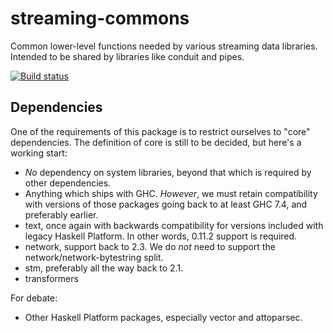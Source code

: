 streaming-commons
=================

Common lower-level functions needed by various streaming data libraries.
Intended to be shared by libraries like conduit and pipes.

[![Build status](https://github.com/fpco/streaming-commons/actions/workflows/tests.yml/badge.svg)](https://github.com/fpco/streaming-commons/actions/workflows/tests.yml)

Dependencies
------------

One of the requirements of this package is to restrict ourselves to "core"
dependencies. The definition of core is still to be decided, but here's a
working start:

* *No* dependency on system libraries, beyond that which is required by other
  dependencies.
* Anything which ships with GHC. *However*, we must retain compatibility with
  versions of those packages going back to at least GHC 7.4, and preferably
  earlier.
* text, once again with backwards compatibility for versions included with
  legacy Haskell Platform. In other words, 0.11.2 support is required.
* network, support back to 2.3. We do *not* need to support the
  network/network-bytestring split.
* stm, preferably all the way back to 2.1.
* transformers

For debate:

* Other Haskell Platform packages, especially vector and attoparsec.
